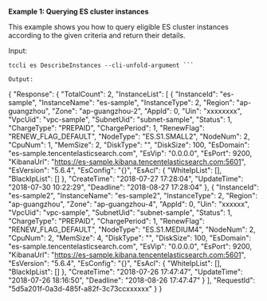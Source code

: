 **Example 1: Querying ES cluster instances**

This example shows you how to query eligible ES cluster instances according to the given criteria and return their details.

Input: 

```
tccli es DescribeInstances --cli-unfold-argument ```

Output: 
```
{
    "Response": {
        "TotalCount": 2,
        "InstanceList": [
            {
                "InstanceId": "es-sample",
                "InstanceName": "es-sample",
                "InstanceType": 2,
                "Region": "ap-guangzhou",
                "Zone": "ap-guangzhou-2",
                "AppId": 0,
                "Uin": "xxxxxxxx",
                "VpcUid": "vpc-sample",
                "SubnetUid": "subnet-sample",
                "Status": 1,
                "ChargeType": "PREPAID",
                "ChargePeriod": 1,
                "RenewFlag": "RENEW_FLAG_DEFAULT",
                "NodeType": "ES.S1.SMALL2",
                "NodeNum": 2,
                "CpuNum": 1,
                "MemSize": 2,
                "DiskType": "",
                "DiskSize": 100,
                "EsDomain": "es-sample.tencentelasticsearch.com",
                "EsVip": "0.0.0.0",
                "EsPort": 9200,
                "KibanaUrl": "https://es-sample.kibana.tencentelasticsearch.com:5601",
                "EsVersion": "5.6.4",
                "EsConfig": "{}",
                "EsAcl": {
                    "WhiteIpList": [],
                    "BlackIpList": []
                },
                "CreateTime": "2018-07-27 17:28:04",
                "UpdateTime": "2018-07-30 10:22:29",
                "Deadline": "2018-08-27 17:28:04"
            },
            {
                "InstanceId": "es-sample2",
                "InstanceName": "es-sample2",
                "InstanceType": 2,
                "Region": "ap-guangzhou",
                "Zone": "ap-guangzhou-4",
                "AppId": 0,
                "Uin": "xxxxxx",
                "VpcUid": "vpc-sample",
                "SubnetUid": "subnet-sample",
                "Status": 1,
                "ChargeType": "PREPAID",
                "ChargePeriod": 1,
                "RenewFlag": "RENEW_FLAG_DEFAULT",
                "NodeType": "ES.S1.MEDIUM4",
                "NodeNum": 2,
                "CpuNum": 2,
                "MemSize": 4,
                "DiskType": "",
                "DiskSize": 100,
                "EsDomain": "es-sample.tencentelasticsearch.com",
                "EsVip": "0.0.0.0",
                "EsPort": 9200,
                "KibanaUrl": "https://es-sample.kibana.tencentelasticsearch.com:5601",
                "EsVersion": "5.6.4",
                "EsConfig": "{}",
                "EsAcl": {
                    "WhiteIpList": [],
                    "BlackIpList": []
                },
                "CreateTime": "2018-07-26 17:47:47",
                "UpdateTime": "2018-07-26 18:16:50",
                "Deadline": "2018-08-26 17:47:47"
            }
        ],
        "RequestId": "5d5a201f-0a3d-485f-a82f-3c73ccxxxxxx"
    }
}
```

